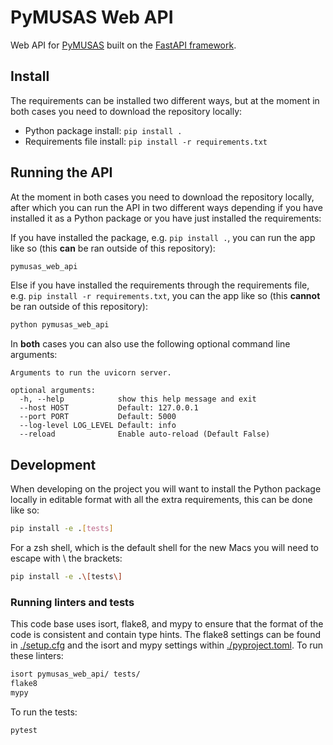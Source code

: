 # PyMUSAS Web API

Web API for [PyMUSAS](https://ucrel.github.io/pymusas/) built on the [FastAPI framework](https://fastapi.tiangolo.com/).

## Install

The requirements can be installed two different ways, but at the moment in both cases you need to download the repository locally:

* Python package install: `pip install .`
* Requirements file install: `pip install -r requirements.txt`

## Running the API

At the moment in both cases you need to download the repository locally, after which you can run the API in two different ways depending if you have installed it as a Python package or you have just installed the requirements:

If you have installed the package, e.g. `pip install .`, you can run the app like so (this **can** be ran outside of this repository):

``` bash
pymusas_web_api
```

Else if you have installed the requirements through the requirements file, e.g. `pip install -r requirements.txt`, you can the app like so (this **cannot** be ran outside of this repository):

``` bash
python pymusas_web_api
```

In **both** cases you can also use the following optional command line arguments:

```
Arguments to run the uvicorn server.

optional arguments:
  -h, --help            show this help message and exit
  --host HOST           Default: 127.0.0.1
  --port PORT           Default: 5000
  --log-level LOG_LEVEL Default: info
  --reload              Enable auto-reload (Default False)
```


## Development

When developing on the project you will want to install the Python package locally in editable format with all the extra requirements, this can be done like so:

``` bash
pip install -e .[tests]
```

For a zsh shell, which is the default shell for the new Macs you will need to escape with \ the brackets:

``` bash
pip install -e .\[tests\]
```

### Running linters and tests

This code base uses isort, flake8, and mypy to ensure that the format of the code is consistent and contain type hints. The flake8 settings can be found in [./setup.cfg](./setup.cfg) and the isort and mypy settings within [./pyproject.toml](./pyproject.toml). To run these linters:

``` bash
isort pymusas_web_api/ tests/
flake8
mypy
```

To run the tests:

``` bash
pytest 
```